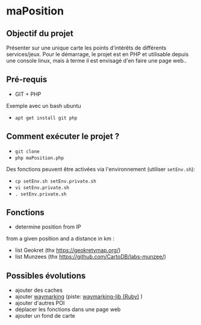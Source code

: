# maPosition

## Objectif du projet
Présenter sur une unique carte les points d'intérêts de différents services/jeux.
Pour le démarrage, le projet est en PHP et utilisable depuis une console linux, mais à terme il est envisagé d'en faire une page web..

## Pré-requis
* GIT + PHP

Exemple avec un bash ubuntu
* `apt get install git php`

## Comment exécuter le projet ?
* `git clone`
* `php maPosition.php`

Des fonctions peuvent être activées via l'environnement (utiliser `setEnv.sh`):
* `cp setEnv.sh setEnv.private.sh`
* `vi setEnv.private.sh`
* `. setEnv.private.sh`


## Fonctions
* determine position from IP

from a given position and a distance in km :
* list Geokret (thx https://geokretymap.org/)
* list Munzees (thx https://github.com/CartoDB/labs-munzee/)

## Possibles évolutions
* ajouter des caches
* ajouter [waymarking](https://waymarking.com) (piste: [waymarking-lib (Ruby)](https://github.com/pkubiak/waymarking-lib/blob/master/lib/waymarking/search_query.rb) )
* ajouter d'autres POI
* déplacer les fonctions dans une page web
* ajouter un fond de carte
